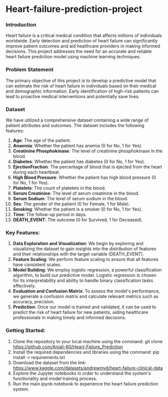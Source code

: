 # Heart-failure-prediction-project

### Introduction
Heart failure is a critical medical condition that affects millions of individuals worldwide. Early detection and prediction of heart failure can significantly improve patient outcomes and aid healthcare providers in making informed decisions. This project addresses the need for an accurate and reliable heart failure prediction model using machine learning techniques.

### Problem Statement
The primary objective of this project is to develop a predictive model that can estimate the risk of heart failure in individuals based on their medical and demographic information. Early identification of high-risk patients can lead to proactive medical interventions and potentially save lives.

### Dataset
We have utilized a comprehensive dataset containing a wide range of patient attributes and outcomes. The dataset includes the following features:

1) **Age**: The age of the patient.
2) **Anaemia**: Whether the patient has anemia (0 for No, 1 for Yes). 
3) **Creatinine Phosphokinase**: The level of creatinine phosphokinase in the blood.              
4) **Diabetes**: Whether the patient has diabetes (0 for No, 1 for Yes).
5) **EjectionFraction**: The percentage of blood that is ejected from the heart during each heartbeat. 
6) **High Blood Pressure**: Whether the patient has high blood pressure (0 for No, 1 for Yes). 
7) **Platelets**: The count of platelets in the blood.  
8) **Serum Creatinine**: The level of serum creatinine in the blood.
9) **Serum Sodium**: The level of serum sodium in the blood.  
10) **Sex**: The gender of the patient (0 for Female, 1 for Male).
11) **Smoking**: Whether the patient is a smoker (0 for No, 1 for Yes).
12) **Time**: The follow-up period in days.
13) **DEATH_EVENT**: The outcome (0 for Survived, 1 for Deceased).

### Key Features:
1) **Data Exploration and Visualization**: We begin by exploring and visualizing the dataset to gain insights into the distribution of features and their relationships with the target variable (DEATH_EVENT).
2) **Feature Scaling**: We perform feature scaling to ensure that all features have consistent scales.
3) **Model Building**: We employ logistic regression, a powerful classification algorithm, to build our predictive model. Logistic regression is chosen for its interpretability and ability to handle binary classification tasks effectively.
4) **Evaluation and Confusion Matrix**: To assess the model's performance, we generate a confusion matrix and calculate relevant metrics such as accuracy, precision.
5) **Prediction**: Once our model is trained and validated, it can be used to predict the risk of heart failure for new patients, aiding healthcare professionals in making timely and informed decisions.

### Getting Started:
1) Clone the repository to your local machine using the command: git clone https://github.com/Anjali-60/Heart-Failure_Prediction
2) Install the required dependencies and libraries using the command: pip install -r requirements.txt
3) Download the dataset from the link: https://www.kaggle.com/datasets/andrewmvd/heart-failure-clinical-data
4) Explore the Jupyter notebooks in order to understand the system's functionality and model training process.
5) Run the main.ipynb notebook to experience the heart failure prediction system.
   
